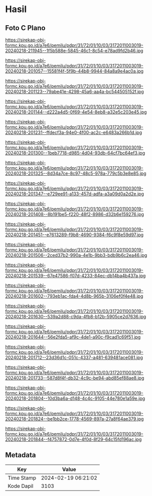 # Hasil

## Foto C Plano

https://sirekap-obj-formc.kpu.go.id/a7e6/pemilu/pdpr/31/72/01/10/03/3172011003019-20240218-211945--1f5b588e-5845-46c1-8c54-e78ad9fd2b46.jpg

https://sirekap-obj-formc.kpu.go.id/a7e6/pemilu/pdpr/31/72/01/10/03/3172011003019-20240218-201057--15581f4f-5f9b-44b8-9944-84a8a9e4ac0a.jpg

https://sirekap-obj-formc.kpu.go.id/a7e6/pemilu/pdpr/31/72/01/10/03/3172011003019-20240218-201123--79abe41e-4298-45a6-aa4a-bc544505152f.jpg

https://sirekap-obj-formc.kpu.go.id/a7e6/pemilu/pdpr/31/72/01/10/03/3172011003019-20240218-201144--d222a4d5-0f69-4e54-8eb8-a32e5c203e45.jpg

https://sirekap-obj-formc.kpu.go.id/a7e6/pemilu/pdpr/31/72/01/10/03/3172011003019-20240218-201231--ffdecf3a-94e0-4f00-ac2c-e6483a266b1d.jpg

https://sirekap-obj-formc.kpu.go.id/a7e6/pemilu/pdpr/31/72/01/10/03/3172011003019-20240218-201300--1beb7718-d985-4d04-93db-64cf7bc64ef3.jpg

https://sirekap-obj-formc.kpu.go.id/a7e6/pemilu/pdpr/31/72/01/10/03/3172011003019-20240218-201325--8d34a7ce-8c97-48c5-978a-779c5b3e8e85.jpg

https://sirekap-obj-formc.kpu.go.id/a7e6/pemilu/pdpr/31/72/01/10/03/3172011003019-20240218-201347--e729ee91-a133-457d-adfa-a3a09d0a2d2e.jpg

https://sirekap-obj-formc.kpu.go.id/a7e6/pemilu/pdpr/31/72/01/10/03/3172011003019-20240218-201408--8b191be5-f220-48f2-8986-d32b6e159276.jpg

https://sirekap-obj-formc.kpu.go.id/a7e6/pemilu/pdpr/31/72/01/10/03/3172011003019-20240218-201451--e7613289-f9b8-4690-9384-f6c9f8e59d97.jpg

https://sirekap-obj-formc.kpu.go.id/a7e6/pemilu/pdpr/31/72/01/10/03/3172011003019-20240218-201506--2ced37b2-990a-4e1b-9bb3-bdb9b6c2ea46.jpg

https://sirekap-obj-formc.kpu.go.id/a7e6/pemilu/pdpr/31/72/01/10/03/3172011003019-20240218-201539--67e47586-f07d-4233-84ec-db14ba4b437a.jpg

https://sirekap-obj-formc.kpu.go.id/a7e6/pemilu/pdpr/31/72/01/10/03/3172011003019-20240218-201602--793eb1ac-fda4-4d8b-965b-3106ef0f4e48.jpg

https://sirekap-obj-formc.kpu.go.id/a7e6/pemilu/pdpr/31/72/01/10/03/3172011003019-20240218-201630--539a2d88-c9da-4fb8-b12b-5905ce2d7636.jpg

https://sirekap-obj-formc.kpu.go.id/a7e6/pemilu/pdpr/31/72/01/10/03/3172011003019-20240218-201644--56e2fda5-af9c-4de1-a90c-f9cad1c69f51.jpg

https://sirekap-obj-formc.kpu.go.id/a7e6/pemilu/pdpr/31/72/01/10/03/3172011003019-20240218-201712--23d36d1c-051c-4337-a481-639481ace081.jpg

https://sirekap-obj-formc.kpu.go.id/a7e6/pemilu/pdpr/31/72/01/10/03/3172011003019-20240218-201733--587d8f4f-db32-4c9c-be94-abd85ef88ae8.jpg

https://sirekap-obj-formc.kpu.go.id/a7e6/pemilu/pdpr/31/72/01/10/03/3172011003019-20240218-201804--10d3ba6a-d148-4c4c-9105-44e780e1a59e.jpg

https://sirekap-obj-formc.kpu.go.id/a7e6/pemilu/pdpr/31/72/01/10/03/3172011003019-20240218-201824--be1bb2ce-1778-4569-897a-27a8f64ae379.jpg

https://sirekap-obj-formc.kpu.go.id/a7e6/pemilu/pdpr/31/72/01/10/03/3172011003019-20240218-201844--f4757872-0d7e-4f0d-8f29-64c15fd196ac.jpg


## Metadata

| Key        | Value               |
| ---------- | ------------------- |
| Time Stamp | 2024-02-19 06:21:02 |
| Kode Dapil | 3103                |



